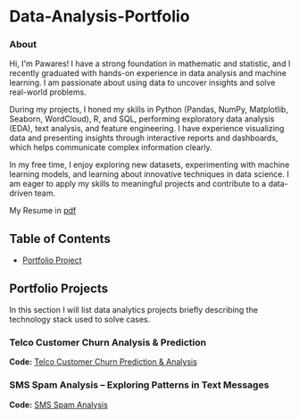 # Data-Analysis-Portfolio
### About
Hi, I'm Pawares! I have a strong foundation in mathematic and statistic, and I recently graduated with hands-on experience in data analysis and machine learning. I am passionate about using data to uncover insights and solve real-world problems.

During my projects, I honed my skills in Python (Pandas, NumPy, Matplotlib, Seaborn, WordCloud), R, and SQL, performing exploratory data analysis (EDA), text analysis, and feature engineering. I have experience visualizing data and presenting insights through interactive reports and dashboards, which helps communicate complex information clearly.

In my free time, I enjoy exploring new datasets, experimenting with machine learning models, and learning about innovative techniques in data science. I am eager to apply my skills to meaningful projects and contribute to a data-driven team.

My Resume in [pdf](https://github.com/Pawares-Jui/Data-Analysis-Portfolio/blob/main/Resume_Pawares_Juisangiam.pdf)

## Table of Contents
- [Portfolio Project](https://github.com/Pawares-Jui/Data-Analysis-Portfolio/blob/main/README.md#portfolio-projects)
  
## Portfolio Projects
In this section I will list data analytics projects briefly describing the technology stack used to solve cases.

### Telco Customer Churn Analysis & Prediction
**Code:** [Telco Customer Churn Prediction & Analysis](https://github.com/Pawares-Jui/PortfolioProject/blob/main/Telco%20Customer%20Churn%20Prediction%20%26%20Analysis.ipynb)

### SMS Spam Analysis – Exploring Patterns in Text Messages
**Code:** [SMS Spam Analysis](https://github.com/Pawares-Jui/PortfolioProject/blob/main/SMS%20Spam%20Analysis.ipynb)

